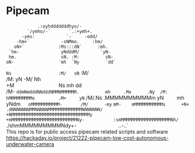 
                                                  

# Pipecam
                                                                                                    
                .:oyhdddddddhyo/-                 
            `/ymho/-`       `.:+ymh+.             
          -yms:            `-     -odd/           
        -hm+`            -sNMmo.     :hm/         
       oN+`             :Ms:::dN`      :mh.       
     `hm-                yNdddM/        `yN-      
     hm.                 sN. :M:          sN-     
    oN-                 `mh  `Ny          `dd`    
   `Ns                  :M/   sN`          :M/    
   /M:                  yN    -M/           Nh    
   +M`                 `Ns     mh           dd    
   /M-   `ddmNmdddNNdddNMMNMMMMMM.          mh    
   .Mo      .Ny  /M:   hMMMMMMMMMo         .M+    
    yN`      /M/.Ns   .MMMMMMMMMMm         yN`    
    `mh       yNdm`   oMMMMMMMMMMM-       /M/     
     -my`     `mM-    mMMMMMMMMMMMs      +N+      
      .dNNNNNNNMMNNNNNMMMMMMMMMMMMMNNNNNNN/       
        +NMMMMMMMMMMMMMMMMMMMMMMMMMMMMMMy`        
         `+mMMMMMMMMMMMMMMMMMMMMMMMMMNy-          
            :smMMMMMMMMMMMMMMMMMMMNh/`            
               ./shmMMMMMMMMMNdy+-`               
                     `..-..`                      
This repo is for public access pipecam related scripts and software
https://hackaday.io/project/21222-pipecam-low-cost-autonomous-underwater-camera
